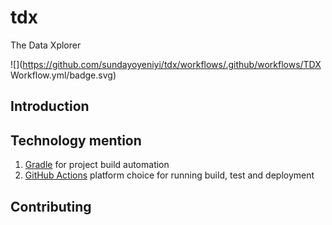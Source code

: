 # tdx
The Data Xplorer

![](https://github.com/sundayoyeniyi/tdx/workflows/.github/workflows/TDX Workflow.yml/badge.svg)


## Introduction

## Technology mention

1. [Gradle](https://gradle.org/guides/#getting-started) for project build automation
2. [GitHub Actions](https://github.com/features/actions) platform choice for running build, test and deployment

## Contributing
